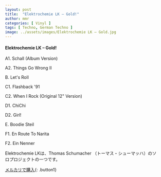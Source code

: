 ```yaml
---
layout: post
title:  "Elektrochemie LK – Gold!"
author: mmr
categories: [ Vinyl ]
tags: [ Techno, German Techno ]
image: ../assets/images/Elektrochemie LK – Gold.jpg
---
```


#### Elektrochemie LK – Gold!

A1. Schall (Album Version)

A2. Things Go Wrong II

B. Let's Roll

C1. Flashback '91

C2. When I Rock (Original 12" Version)

D1. ChiChi

D2. Girl!

E. Boodie Steil

F1. En Route To Narita

F2. Ein Nenner

Elektrochemie LKは、Thomas Schumacher （トーマス・シューマッハ）のソロプロジェクトの一つです。


[メルカリで購入](https://jp.mercari.com/item/m11889088321){: .button1}

